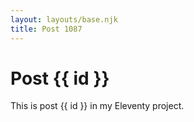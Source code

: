 ```yaml
---
layout: layouts/base.njk
title: Post 1087
---
```


# Post {{ id }}

This is post {{ id }} in my Eleventy project.
